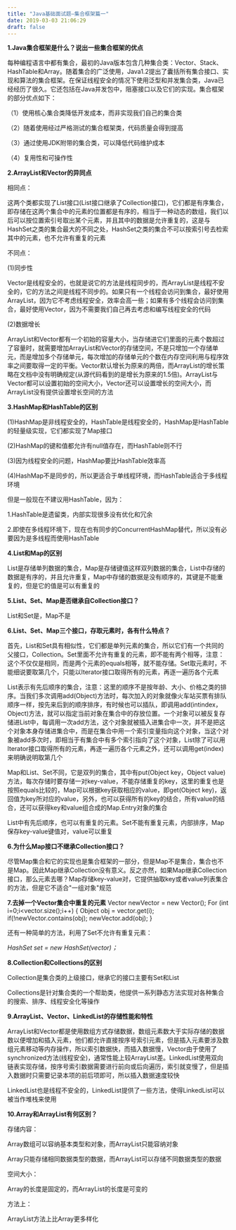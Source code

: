 ```yaml
---
title: "Java基础面试题—集合框架篇一"
date: 2019-03-03 21:06:29
draft: false
---
```

**1.Java集合框架是什么？说出一些集合框架的优点**

每种编程语言中都有集合，最初的Java版本包含几种集合类：Vector、Stack、HashTable和Array。随着集合的广泛使用，Java1.2提出了囊括所有集合接口、实现和算法的集合框架。在保证线程安全的情况下使用泛型和并发集合类，Java已经经历了很久。它还包括在Java并发包中，阻塞接口以及它们的实现。集合框架的部分优点如下：

（1）使用核心集合类降低开发成本，而非实现我们自己的集合类

（2）随着使用经过严格测试的集合框架类，代码质量会得到提高

（3）通过使用JDK附带的集合类，可以降低代码维护成本

（4）复用性和可操作性

**2.ArrayList和Vector的异同点**

相同点：

这两个类都实现了List接口(List接口继承了Collection接口)，它们都是有序集合，即存储在这两个集合中的元素的位置都是有序的，相当于一种动态的数组，我们以后可以按位置索引号取出某个元素，并且其中的数据是允许重复的，这是与HashSet之类的集合最大的不同之处，HashSet之类的集合不可以按索引号去检索其中的元素，也不允许有重复的元素

不同点：

(1)同步性

Vector是线程安全的，也就是说它的方法是线程同步的，而ArrayList是线程不安全的，它的方法之间是线程不同步的。如果只有一个线程会访问到集合，最好使用ArrayList，因为它不考虑线程安全，效率会高一些；如果有多个线程会访问到集合，最好使用Vector，因为不需要我们自己再去考虑和编写线程安全的代码

(2)数据增长

ArrayList和Vector都有一个初始的容量大小，当存储进它们里面的元素个数超过了容量时，就需要增加ArrayList和Vector的存储空间，不是只增加一个存储单元，而是增加多个存储单元，每次增加的存储单元的个数在内存空间利用与程序效率之间要取得一定的平衡。Vector默认增长为原来的两倍，而ArrayList的增长策略在文档中没有明确规定(从源代码看到的是增长为原来的1.5倍)。ArrayList与Vector都可以设置初始的空间大小，Vector还可以设置增长的空间大小，而ArrayList没有提供设置增长空间的方法

**3.HashMap和HashTable的区别**

(1)HashMap是非线程安全的，HashTable是线程安全的，HashMap是HashTable的轻量级实现，它们都实现了Map接口

(2)HashMap的键和值都允许有null值存在，而HashTable则不行

(3)因为线程安全的问题，HashMap要比HashTable效率高

(4)HashMap不是同步的，所以更适合于单线程环境，而HashTable适合于多线程环境

但是一般现在不建议用HashTable，因为：

1.HashTable是遗留类，内部实现很多没有优化和冗余

2.即使在多线程环境下，现在也有同步的ConcurrentHashMap替代，所以没有必要因为是多线程而使用HashTable

**4.List和Map的区别**

List是存储单列数据的集合，Map是存储键值这样双列数据的集合，List中存储的数据是有序的，并且允许重复，Map中存储的数据是没有顺序的，其键是不能重复的，但是它的值是可以有重复的

**5.List、Set、Map是否继承自Collection接口？**

List和Set是，Map不是

**6.List、Set、Map三个接口，存取元素时，各有什么特点？**

首先，List和Set具有相似性，它们都是单列元素的集合，所以它们有一个共同的父接口，Collection。Set里面不允许有重复的元素，即不能有两个相等，注意：这个不仅仅是相同，而是两个元素的equals相等，就不能存储。Set取元素时，不能细说要取第几个，只能以Iterator接口取得所有的元素，再逐一遍历各个元素

List表示有先后顺序的集合，注意：这里的顺序不是按年龄、大小、价格之类的排序。当我们多次调用add(Object)方法时，每次加入的对象就像火车站买票有排队顺序一样，按先来后到的顺序排序，有时候也可以插队，即调用add(intindex，Object)方法，就可以指定当前对象在集合中的存放位置。一个对象可以被反复存储进List中，每调用一次add方法，这个对象就被插入进集合中一次，并不是把这个对象本身存储进集合中，而是在集合中用一个索引变量指向这个对象，当这个对象被add多次时，即相当于有集合中有多个索引指向了这个对象，List除了可以用Iterator接口取得所有的元素，再逐一遍历各个元素之外，还可以调用get(index)来明确说明取第几个

Map和List、Set不同，它是双列的集合，其中有put(Object key，Object value)方法，每次存储时要存储一对key-value，不能存储重复的key，这里的重复也是按照equals比较的，Map可以根据key获取相应的value，即get(Object key)，返回值为key所对应的value，另外，也可以获得所有的key的结合，所有value的结合，还可以获得key和value组合成的Map.Entry对象的集合

List中有先后顺序，也可以有重复的元素。Set不能有重复元素，内部排序，Map保存key-value键值对，value可以重复

**6.为什么Map接口不继承Collection接口？**

尽管Map集合和它的实现也是集合框架的一部分，但是Map不是集合，集合也不是Map。因此Map继承Collection没有意义。反之亦然，如果Map继承Collection接口，那么元素去哪？Map存储key-value对，它提供抽取key或者value列表集合的方法，但是它不适合"一组对象"规范

**7.去掉一个Vector集合中重复的元素**
Vector newVector = new Vector(); For (int i=0;i<vector.size();i++) { Object obj = vector.get(i); if(!newVector.contains(obj); newVector.add(obj); }

还有一种简单的方法，利用了Set不允许有重复元素：

*HashSet set = new HashSet(vector)；*

**8.Collection和Collections的区别**

Collection是集合类的上级接口，继承它的接口主要有Set和List

Collections是针对集合类的一个帮助类，他提供一系列静态方法实现对各种集合的搜索、排序、线程安全化等操作

**9.ArrayList、Vector、LinkedList的存储性能和特性**

ArrayList和Vector都是使用数组方式存储数据，数组元素数大于实际存储的数据数以便增加和插入元素，他们都允许直接按序号索引元素，但是插入元素要涉及数组元素移动等内存操作，所以索引数据快，而插入数据慢，Vector由于使用了synchronized方法(线程安全)，通常性能上较ArrayList差。LinkedList使用双向链表实现存储，按序号索引数据需要进行前向或后向遍历，索引就变慢了，但是插入数据时只需要记录本项的前后项即可，所以插入数据速度较快

LinkedList也是线程不安全的，LinkedList提供了一些方法，使得LinkedList可以被当作堆栈来使用

**10.Array和ArrayList有何区别？**

存储内容：

Array数组可以容纳基本类型和对象，而ArrayList只能容纳对象

Array只能存储相同数据类型的数据，而ArrayList可以存储不同数据类型的数据

空间大小：

Array的长度是固定的，而ArrayList的长度是可变的

方法上：

ArrayList方法上比Array更多样化